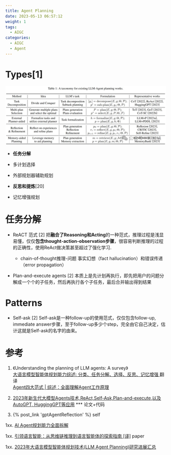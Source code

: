 ```yaml
---
title: Agent Planning
date: 2023-05-13 06:57:12
weight: 1
tags:
  - AIGC
categories: 
  - AIGC
  - Agent  
---
```


<p></p>
<!-- more -->


# Types[1]
![plans](./images/plans.webp)

+ **任务分解** 

+ 多计划选择

+ 外部规划器辅助规划

+ **反思和提炼**[20] 

+ 记忆增强规划

# 任务分解
+ ReACT 范式 [2]
  把**融合了Reasoning和Acting**的一种范式，推理过程是浅显易懂，仅仅**包含thought-action-observation步骤**，很容易判断推理的过程的正确性，使用ReAct做决策甚至超过了强化学习.  
  - chain-of-thought推理-问题
   事实幻想（fact hallucination）和错误传递（error propagation）

+ Plan-and-execute agents [2]
  本质上是先计划再执行，即先把用户的问题分解成一个个的子任务，然后再执行各个子任务，最后合并输出得到结果 

# Patterns  
+ Self-ask [2]
  Self-ask是一种follow-up的使用范式，仅仅包含follow-up, immediate answer步骤，至于follow-up多少个step，完全由它自己决定，估计这就是Self-ask的名字的由来。

# 参考
1. 《Understanding the planning of LLM agents: A survey》  
   [大语言模型智能体规划能力综述: 分类、任务分解、选择、反思、记忆增强 ](https://mp.weixin.qq.com/s/1POXDVJDv3ob1HqpKjb3Mg) 翻译  
    [Agent四大范式 | 综述：全面理解Agent工作原理](https://zhuanlan.zhihu.com/p/693264551)  

2. [2023年新生代大模型Agents技术,ReAct,Self-Ask,Plan-and-execute,以及AutoGPT, HuggingGPT等应用](https://zhuanlan.zhihu.com/p/642357544) ***  论文+代码

20. {% post_link 'gptAgentReflection' %} self

1xx. [AI Agent规划能力全面拆解](https://mp.weixin.qq.com/s/NhpJMmIcnF57qEuUkxD4kQ)

1xx. [引领语言智能：从思维链推理到语言智能体的探索指南 [译]](https://baoyu.io/translations/ai-paper/2311.11797-igniting-language-intelligence-the-hitchhikers-guide-from-chain-of-thought-reasoning-to-language-agents) paper

1xx. [2023年大语言模型智能体规划技术(LLM Agent Planning)研究进展汇总](https://mp.weixin.qq.com/s?__biz=Mzg5NTc2OTcyOQ==&mid=2247488040&idx=1&sn=f404a5fc2b0380eac00564046abc77d5)


